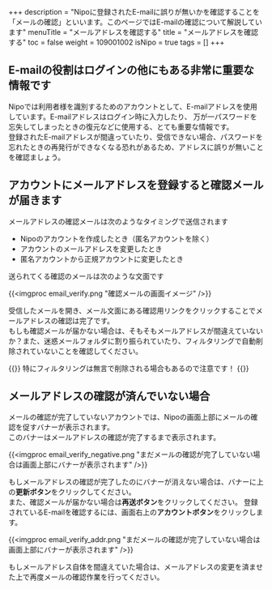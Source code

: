 +++
description = "Nipoに登録されたE-mailに誤りが無いかを確認することを「メールの確認」といいます。このページではE-mailの確認について解説しています"
menuTitle = "メールアドレスを確認する"
title = "メールアドレスを確認する"
toc = false
weight = 109001002
isNipo = true
tags = []
+++

## E-mailの役割はログインの他にもある非常に重要な情報です

Nipoでは利用者様を識別するためのアカウントとして、E-mailアドレスを使用しています。E-mailアドレスはログイン時に入力したり、
万が一パスワードを忘失してしまったときの復元などに使用する、とても重要な情報です。  
登録されたE-mailアドレスが間違っていたり、受信できない場合、パスワードを忘れたときの再発行ができなくなる恐れがあるため、アドレスに誤りが無いことを確認ましょう。

## アカウントにメールアドレスを登録すると確認メールが届きます

メールアドレスの確認メールは次のようなタイミングで送信されます

- Nipoのアカウントを作成したとき（匿名アカウントを除く）
- アカウントのメールアドレスを変更したとき
- 匿名アカウントから正規アカウントに変更したとき

送られてくる確認のメールは次のような文面です

{{<imgproc email_verify.png "確認メールの画面イメージ" />}}

受信したメールを開き、メール文面にある確認用リンクをクリックすることでメールアドレスの確認は完了です。  
もしも確認メールが届かない場合は、そもそもメールアドレスが間違えていないか？また、迷惑メールフォルダに割り振られていたり、フィルタリングで自動削除されていないことを確認してください。

{{<alice pos="left" icon="default">}}
特にフィルタリングは無言で削除される場合もあるので注意です！
{{</alice>}}

## メールアドレスの確認が済んでいない場合

メールの確認が完了していないアカウントでは、Nipoの画面上部にメールの確認を促すバナーが表示されます。  
このバナーはメールアドレスの確認が完了するまで表示されます。  

{{<imgproc email_verify_negative.png "まだメールの確認が完了していない場合は画面上部にバナーが表示されます" />}}

もしメールアドレスの確認が完了したのにバナーが消えない場合は、バナーに上の**更新ボタン**をクリックしてください。  
また、確認メールが届かない場合は**再送ボタン**をクリックしてください。
登録されているE-mailを確認するには、画面右上の**アカウントボタン**をクリックします。

{{<imgproc email_verify_addr.png "まだメールの確認が完了していない場合は画面上部にバナーが表示されます" />}}

もしメールアドレス自体を間違えていた場合は、メールアドレスの変更を済ませた上で再度メールの確認作業を行ってください。
